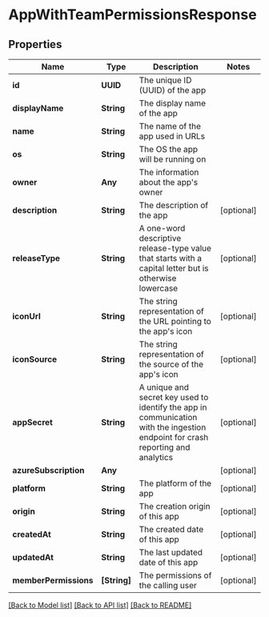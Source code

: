 # AppWithTeamPermissionsResponse

## Properties
Name | Type | Description | Notes
------------ | ------------- | ------------- | -------------
**id** | **UUID** | The unique ID (UUID) of the app | 
**displayName** | **String** | The display name of the app | 
**name** | **String** | The name of the app used in URLs | 
**os** | **String** | The OS the app will be running on | 
**owner** | **Any** | The information about the app&#39;s owner | 
**description** | **String** | The description of the app | [optional] 
**releaseType** | **String** | A one-word descriptive release-type value that starts with a capital letter but is otherwise lowercase | [optional] 
**iconUrl** | **String** | The string representation of the URL pointing to the app&#39;s icon | [optional] 
**iconSource** | **String** | The string representation of the source of the app&#39;s icon | [optional] 
**appSecret** | **String** | A unique and secret key used to identify the app in communication with the ingestion endpoint for crash reporting and analytics | [optional] 
**azureSubscription** | **Any** |  | [optional] 
**platform** | **String** | The platform of the app | [optional] 
**origin** | **String** | The creation origin of this app | [optional] 
**createdAt** | **String** | The created date of this app | [optional] 
**updatedAt** | **String** | The last updated date of this app | [optional] 
**memberPermissions** | **[String]** | The permissions of the calling user | [optional] 

[[Back to Model list]](../README.md#documentation-for-models) [[Back to API list]](../README.md#documentation-for-api-endpoints) [[Back to README]](../README.md)


